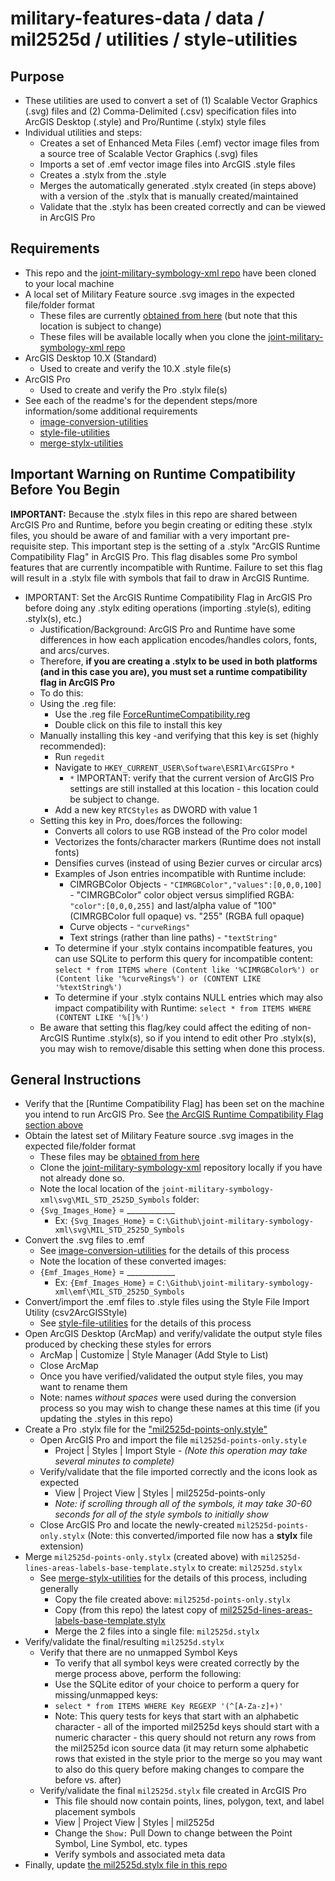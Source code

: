 # military-features-data / data / mil2525d / utilities / style-utilities

## Purpose

* These utilities are used to convert a set of (1) Scalable Vector Graphics (.svg) files and (2) Comma-Delimited (.csv) specification files into ArcGIS Desktop (.style) and Pro/Runtime (.stylx) style files 
* Individual utilities and steps: 
    * Creates a set of Enhanced Meta Files (.emf) vector image files from a source tree of Scalable Vector Graphics (.svg) files 
    * Imports a set of .emf vector image files into ArcGIS .style files
    * Creates a .stylx from the .style
    * Merges the automatically generated .stylx created (in steps above) with a version of the .stylx that is manually created/maintained
    * Validate that the .stylx has been created correctly and can be viewed in ArcGIS Pro

## Requirements

* This repo and the [joint-military-symbology-xml repo](https://github.com/Esri/joint-military-symbology-xml) have been cloned to your local machine
* A local set of Military Feature source .svg images in the expected file/folder format
    * These files are currently [obtained from here](https://github.com/Esri/joint-military-symbology-xml/tree/master/svg) (but note that this location is subject to change)
    * These files will be available locally when you clone the [joint-military-symbology-xml repo](https://github.com/Esri/joint-military-symbology-xml)  
* ArcGIS Desktop 10.X (Standard)
    * Used to create and verify the 10.X .style file(s)
* ArcGIS Pro 
    * Used to create and verify the Pro .stylx file(s)
* See each of the readme's for the dependent steps/more information/some additional requirements
    * [image-conversion-utilities](./image-conversion-utilities)
    * [style-file-utilities](./style-file-utilities)
    * [merge-stylx-utilities](./merge-stylx-utilities)

## Important Warning on Runtime Compatibility Before You Begin

**IMPORTANT:** Because the .stylx files in this repo are shared between ArcGIS Pro and Runtime, before you begin creating or editing these .stylx files, you should be aware of and familiar with a very important pre-requisite step. This important step is the setting of a .stylx "ArcGIS Runtime Compatibility Flag" in ArcGIS Pro. This flag disables some Pro symbol features that are currently incompatible with Runtime. Failure to set this flag will result in a .stylx file with symbols that fail to draw in ArcGIS Runtime.

* IMPORTANT: Set the ArcGIS Runtime Compatibility Flag in ArcGIS Pro before doing any .stylx editing operations (importing .style(s), editing .stylx(s), etc.)
    * Justification/Background: ArcGIS Pro and Runtime have some differences in how each application encodes/handles colors, fonts, and arcs/curves.
    * Therefore, **if you are creating a .stylx to be used in both platforms (and in this case you are), you must set a runtime compatibility flag in ArcGIS Pro**
    * To do this:
    * Using the .reg file:
        * Use the .reg file [ForceRuntimeCompatibility.reg](./ForceRuntimeCompatibility.reg)
        * Double click on this file to install this key
    * Manually installing this key -and verifying that this key is set (highly recommended):
        * Run `regedit` 
        * Navigate to `HKEY_CURRENT_USER\Software\ESRI\ArcGISPro` `*`
            * `*` IMPORTANT: verify that the current version of ArcGIS Pro settings are still installed at this location - this location could be subject to change.
        * Add a new key `RTCStyles` as DWORD with value 1
    * Setting this key in Pro, does/forces the following:
        * Converts all colors to use RGB instead of the Pro color model
        * Vectorizes the fonts/character markers (Runtime does not install fonts)
        * Densifies curves (instead of using Bezier curves or circular arcs) 
        * Examples of Json entries incompatible with Runtime include:
            * CIMRGBColor Objects - `"CIMRGBColor","values":[0,0,0,100]` - "CIMRGBColor" color object versus simplified RGBA: `"color":[0,0,0,255]` and last/alpha value of "100" (CIMRGBColor full opaque) vs. "255" (RGBA full opaque)
            * Curve objects - `"curveRings"`
            * Text strings (rather than line paths) - `"textString"`
         * To determine if your .stylx contains incompatible features, you can use SQLite to perform this query for incompatible content: `select * from ITEMS where (Content like '%CIMRGBColor%') or (Content like '%curveRings%') or (CONTENT LIKE '%textString%')` 
         * To determine if your .stylx contains NULL entries which may also impact compatibility with Runtime: `select * from ITEMS WHERE (CONTENT LIKE '%[]%')`
    * Be aware that setting this flag/key could affect the editing of non-ArcGIS Runtime .stylx(s), so if you intend to edit other Pro .stylx(s), you may wish to remove/disable this setting when done this process. 

## General Instructions 

* Verify that the [Runtime Compatibility Flag] has been set on the machine you intend to run ArcGIS Pro. See [the ArcGIS Runtime Compatibility Flag section above](#important-warning-on-runtime-compatibility-before-you-begin)
* Obtain the latest set of Military Feature source .svg images in the expected file/folder format
    * These files may be [obtained from here](https://github.com/Esri/joint-military-symbology-xml/tree/master/svg)
    * Clone the [joint-military-symbology-xml](https://github.com/Esri/joint-military-symbology-xml) repository locally if you have not already done so.
    * Note the local location of the `joint-military-symbology-xml\svg\MIL_STD_2525D_Symbols` folder:
    * `{Svg_Images_Home}` = ____________ 
        * Ex: `{Svg_Images_Home}` = `C:\Github\joint-military-symbology-xml\svg\MIL_STD_2525D_Symbols`
* Convert the .svg files to .emf 
    * See [image-conversion-utilities](./image-conversion-utilities) for the details of this process
    * Note the location of these converted images:
    * `{Emf_Images_Home}` = ____________
        * Ex: `{Emf_Images_Home}` = `C:\Github\joint-military-symbology-xml\emf\MIL_STD_2525D_Symbols`
* Convert/import the .emf files to .style files using the Style File Import Utility (csv2ArcGISStyle)
    * See [style-file-utilities](./style-file-utilities) for the details of this process
* Open ArcGIS Desktop (ArcMap) and verify/validate the output style files produced by checking these styles for errors
    * ArcMap | Customize | Style Manager (Add Style to List)
    * Close ArcMap
    * Once you have verified/validated the output style files, you may want to rename them
    * Note: names *without spaces* were used during the conversion process so you may wish to change these names at this time (if you updating the .styles in this repo)
* Create a Pro .stylx file for the ["mil2525d-points-only.style"](https://github.com/Esri/military-features-data/blob/v.next/data/mil2525d/core_data/stylefiles/mil2525d-points-only.style)
    * Open ArcGIS Pro and import the file `mil2525d-points-only.style` 
        * Project | Styles | Import Style - *(Note this operation may take several minutes to complete)*
    * Verify/validate that the file imported correctly and the icons look as expected
        * View | Project View | Styles | mil2525d-points-only 
        * *Note: if scrolling through all of the symbols, it may take 30-60 seconds for all of the style symbols to initially show*
    * Close ArcGIS Pro and locate the newly-created `mil2525d-points-only.stylx` (Note: this converted/imported file now has a  **stylx** file extension)
* Merge  `mil2525d-points-only.stylx` (created above) with `mil2525d-lines-areas-labels-base-template.stylx` to create: `mil2525d.stylx`
    * See [merge-stylx-utilities](./merge-stylx-utilities) for the details of this process, including generally
        * Copy the file created above: `mil2525d-points-only.stylx`
        * Copy (from this repo) the latest copy of [mil2525d-lines-areas-labels-base-template.stylx](../../core_data/stylxfiles)
        * Merge the 2 files into a single file: `mil2525d.stylx`
*  Verify/validate the final/resulting `mil2525d.stylx`
    *  Verify that there are no unmapped Symbol Keys
        * To verify that all symbol keys were created correctly by the merge process above, perform the following:
        * Use the SQLite editor of your choice to perform a query for missing/unmapped keys: 
        * `select * from ITEMS WHERE Key REGEXP '(^[A-Za-z]+)'`
        * Note: This query tests for keys that start with an alphabetic character - all of the imported mil2525d keys should start with a numeric character - this query should not return any rows from the mil2525d icon source data (it may return some alphabetic rows that existed in the style prior to the merge so you may want to also do this query before making changes to compare the before vs. after)
    *  Verify/validate the final `mil2525d.stylx` file created in ArcGIS Pro 
        * This file should now contain points, lines, polygon, text, and label placement symbols
        * View | Project View | Styles | mil2525d 
        * Change the `Show:` Pull Down to change between the Point Symbol, Line Symbol, etc. types
        * Verify symbols and associated meta data
* Finally, update [the mil2525d.stylx file in this repo](../../core_data/stylxfiles)
 
